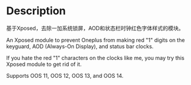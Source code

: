 # Description
基于Xposed，去除一加系统锁屏，AOD和状态栏时钟红色字体样式的模块。

An Xposed module to prevent Oneplus from making red "1" digits on the keyguard, AOD (Always-On Display), and status bar clocks.

If you hate the red "1" characters on the clocks like me, you may try this Xposed module to get rid of it.

Supports OOS 11, OOS 12, OOS 13, and OOS 14.
